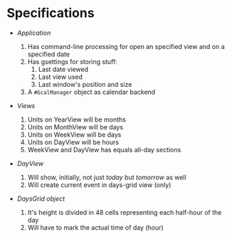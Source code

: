 Specifications
===============

* *Application*
  1. Has command-line processing for open an specified view and
     on a specified date
  2. Has gsettings for storing stuff:
     1. Last date viewed
	 2. Last view used
	 3. Last window's position and size
  3. A `#GcalManager` object as calendar backend

* *Views*
  1. Units on YearView will be months
  2. Units on MonthView will be days
  3. Units on WeekView will be days
  4. Units on DayView will be hours
  5. WeekView and DayView has equals all-day sections

* *DayView*
  1. Will show, initially, not just *today* but *tomorrow* as well
  2. Will create current event in days-grid view (only)

* *DaysGrid object*
  1. It's height is divided in 48 cells representing each
     half-hour of the day
  2. Will have to mark the actual time of day (hour)
